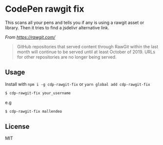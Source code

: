 # CodePen rawgit fix

This scans all your pens and tells you if any is using a rawgit asset or library.
Then it tries to find a jsdelivr alternative link.

*From https://rawgit.com/*

> GitHub repositories that served content through RawGit within the last month will continue to be served until at least October of 2019. URLs for other repositories are no longer being served.

## Usage

Install with `npm i -g cdp-rawgit-fix` or `yarn global add cdp-rawgit-fix`

```bash
$ cdp-rawgit-fix your_username
```

e.g

```bash
$ cdp-rawgit-fix mallendeo
```

## License

MIT